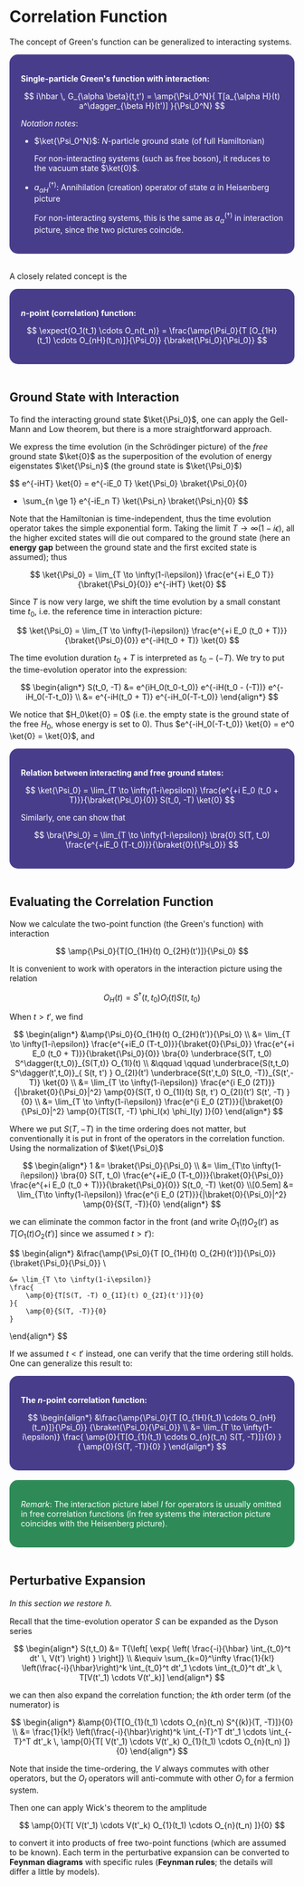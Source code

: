 <style>
    .katex {
        font-size: 1.1em;
    }
    .remark {
        border-radius: 15px;
        padding: 20px;
        background-color: SeaGreen;
        color: White;
    }
    .result {
        border-radius: 15px;
        padding: 20px;
        background-color: DarkSlateBlue;
        color: White;
    }
</style>

# Correlation Function

The concept of Green's function can be generalized to interacting systems. 

<div class="result">

**Single-particle Green's function with interaction:**

$$
i\hbar \, G_{\alpha \beta}(t,t')
= \amp{\Psi_0^N}{
    T[a_{\alpha H}(t) a^\dagger_{\beta H}(t')]
}{\Psi_0^N}
$$

*Notation notes*:

- $\ket{\Psi_0^N}$: $N$-particle ground state (of full Hamiltonian)
    
    For non-interacting systems (such as free boson), it reduces to the vacuum state $\ket{0}$.

- $a_{\alpha H}^{(\dagger)}$: Annihilation (creation) operator of state $\alpha$ in Heisenberg picture
    
    For non-interacting systems, this is the same as $a_{\alpha}^{(\dagger)}$ in interaction picture, since the two pictures coincide.


</div><br>

A closely related concept is the

<div class="result">

**$n$-point (correlation) function:**

$$
\expect{O_1(t_1) \cdots O_n(t_n)}
= \frac{\amp{\Psi_0}{T [O_{1H}(t_1) \cdots O_{nH}(t_n)]}{\Psi_0}}
{\braket{\Psi_0}{\Psi_0}}
$$

</div><br>

## Ground State with Interaction

To find the interacting ground state $\ket{\Psi_0}$, one can apply the Gell-Mann and Low theorem, but there is a more straightforward approach. 

We express the time evolution (in the Schrödinger picture) of the *free* ground state $\ket{0}$ as the superposition of the evolution of energy eigenstates $\ket{\Psi_n}$ (the ground state is $\ket{\Psi_0}$)

$$
e^{-iHT} \ket{0}
= e^{-iE_0 T} \ket{\Psi_0} \braket{\Psi_0}{0}
+ \sum_{n \ge 1} e^{-iE_n T} \ket{\Psi_n} \braket{\Psi_n}{0}
$$

Note that the Hamiltonian is time-independent, thus the time evolution operator takes the simple exponential form. Taking the limit $T \to \infty(1-i\epsilon)$, all the higher excited states will die out compared to the ground state (here an **energy gap** between the ground state and the first excited state is assumed); thus

$$
\ket{\Psi_0} = \lim_{T \to \infty(1-i\epsilon)}
\frac{e^{+i E_0 T}}{\braket{\Psi_0}{0}}
e^{-iHT} \ket{0}
$$

Since $T$ is now very large, we shift the time evolution by a small constant time $t_0$, i.e. the reference time in interaction picture:

$$
\ket{\Psi_0} = \lim_{T \to \infty(1-i\epsilon)}
\frac{e^{+i E_0 (t_0 + T)}}{\braket{\Psi_0}{0}}
e^{-iH(t_0 + T)} \ket{0}
$$

The time evolution duration $t_0 + T$ is interpreted as $t_0 - (-T)$. We try to put the time-evolution operator into the expression:

$$
\begin{align*}
    S(t_0, -T) &= e^{iH_0(t_0-t_0)}
    e^{-iH(t_0 - (-T))} e^{-iH_0(-T-t_0)}
    \\
    &= e^{-iH(t_0 + T)} e^{-iH_0(-T-t_0)}
\end{align*}
$$

We notice that $H_0\ket{0} = 0$ (i.e. the empty state is the ground state of the free $H_0$, whose energy is set to 0). Thus $e^{-iH_0(-T-t_0)} \ket{0} = e^0 \ket{0} = \ket{0}$, and

<div class="result">

**Relation between interacting and free ground states:**

$$
\ket{\Psi_0} = \lim_{T \to \infty(1-i\epsilon)}
\frac{e^{+i E_0 (t_0 + T)}}{\braket{\Psi_0}{0}}
S(t_0, -T) \ket{0}
$$

Similarly, one can show that

$$
\bra{\Psi_0}
= \lim_{T \to \infty(1-i\epsilon)} \bra{0}
S(T, t_0) \frac{e^{+iE_0 (T-t_0)}}{\braket{0}{\Psi_0}}
$$

</div><br>

## Evaluating the Correlation Function

Now we calculate the two-point function (the Green's function) with interaction

$$
\amp{\Psi_0}{T[O_{1H}(t) O_{2H}(t')]}{\Psi_0}
$$

It is convenient to work with operators in the interaction picture using the relation

$$
O_H(t) = S^\dagger(t,t_0) O_I(t) S(t,t_0)
$$

When $t > t'$, we find

$$
\begin{align*}
    &\amp{\Psi_0}{O_{1H}(t) O_{2H}(t')}{\Psi_0}
    \\
    &= \lim_{T \to \infty(1-i\epsilon)}
    \frac{e^{+iE_0 (T-t_0)}}{\braket{0}{\Psi_0}} 
    \frac{e^{+i E_0 (t_0 + T)}}{\braket{\Psi_0}{0}}
    \bra{0} 
    \underbrace{S(T, t_0) S^\dagger(t,t_0)}_{S(T,t)} 
    O_{1I}(t)
    \\ &\qquad \qquad
    \underbrace{S(t,t_0) S^\dagger(t',t_0)}_{
        S(t, t')
    } O_{2I}(t') 
    \underbrace{S(t',t_0) S(t_0, -T)}_{S(t',-T)} 
    \ket{0}
    \\
    &= \lim_{T \to \infty(1-i\epsilon)}
    \frac{e^{i E_0 (2T)}}{|\braket{0}{\Psi_0}|^2}
    \amp{0}{S(T, t) O_{1I}(t) S(t, t') O_{2I}(t') S(t', -T) }{0}
    \\
    &= \lim_{T \to \infty(1-i\epsilon)}
    \frac{e^{i E_0 (2T)}}{|\braket{0}{\Psi_0}|^2}
    \amp{0}{T[S(T, -T) \phi_I(x) \phi_I(y) ]}{0}
\end{align*}
$$

Where we put $S(T,-T)$ in the time ordering does not matter, but conventionally it is put in front of the operators in the correlation function. Using the normalization of $\ket{\Psi_0}$

$$
\begin{align*}
    1 &= \braket{\Psi_0}{\Psi_0}
    \\
    &= \lim_{T\to \infty(1-i\epsilon)}
    \bra{0} S(T, t_0) 
    \frac{e^{+iE_0 (T-t_0)}}{\braket{0}{\Psi_0}}
    \frac{e^{+i E_0 (t_0 + T)}}{\braket{\Psi_0}{0}}
    S(t_0, -T) \ket{0}
    \\[0.5em]
    &= \lim_{T\to \infty(1-i\epsilon)}
    \frac{e^{i E_0 (2T)}}{|\braket{0}{\Psi_0}|^2}
    \amp{0}{S(T, -T)}{0}
\end{align*}
$$

we can eliminate the common factor in the front (and write $O_1(t) O_2(t')$ as $T[O_1(t) O_2(t')]$ since we assumed $t > t'$):

$$
\begin{align*}
    &\frac{\amp{\Psi_0}{T [O_{1H}(t) O_{2H}(t')]}{\Psi_0}}
    {\braket{\Psi_0}{\Psi_0}}
    \\
    
    &= \lim_{T \to \infty(1-i\epsilon)}
    \frac{
        \amp{0}{T[S(T, -T) O_{1I}(t) O_{2I}(t')]}{0}
    }{
        \amp{0}{S(T, -T)}{0}
    }
\end{align*}
$$

If we assumed $t < t'$ instead, one can verify that the time ordering still holds. One can generalize this result to:

<div class="result">

**The $n$-point correlation function:**

$$
\begin{align*}
    &\frac{\amp{\Psi_0}{T [O_{1H}(t_1) \cdots O_{nH}(t_n)]}{\Psi_0}}
    {\braket{\Psi_0}{\Psi_0}}
    \\
    &= \lim_{T \to \infty(1-i\epsilon)}
    \frac{
        \amp{0}{T[O_{1}(t_1) \cdots O_{n}(t_n) S(T, -T)]}{0}
    }{
        \amp{0}{S(T, -T)}{0}
    }
\end{align*}
$$

</div><br>

<div class="remark">

*Remark*: The interaction picture label $I$ for operators is usually omitted in free correlation functions (in free systems the interaction picture coincides with the Heisenberg picture).

</div><br>

## Perturbative Expansion

*In this section we restore $\hbar$.*

Recall that the time-evolution operator $S$ can be expanded as the Dyson series

$$
\begin{align*}
    S(t,t_0) &= T{\left[ \exp{
        \left(
            \frac{-i}{\hbar} \int_{t_0}^t dt' \, V(t')
        \right)
    } \right]}
    \\ &\equiv
    \sum_{k=0}^\infty \frac{1}{k!} 
    \left(\frac{-i}{\hbar}\right)^k
    \int_{t_0}^t dt'_1 \cdots 
    \int_{t_0}^t dt'_k \,
    T[V(t'_1) \cdots V(t'_k)]
\end{align*}
$$

we can then also expand the correlation function; the $k$th order term (of the numerator) is

$$
\begin{align*}
    &\amp{0}{T[O_{1}(t_1) \cdots O_{n}(t_n) S^{(k)}(T, -T)]}{0}
    \\
    &= \frac{1}{k!} \left(\frac{-i}{\hbar}\right)^k
    \int_{-T}^T dt'_1 \cdots 
    \int_{-T}^T dt'_k \,
    \amp{0}{T[
        V(t'_1) \cdots V(t'_k)
        O_{1}(t_1) \cdots O_{n}(t_n)
    ]}{0}
\end{align*}
$$

Note that inside the time-ordering, the $V$ always commutes with other operators, but the $O_I$ operators will anti-commute with other $O_I$ for a fermion system.

Then one can apply Wick's theorem to the amplitude

$$
\amp{0}{T[
    V(t'_1) \cdots V(t'_k)
    O_{1}(t_1) \cdots O_{n}(t_n)
]}{0}
$$

to convert it into products of free two-point functions (which are assumed to be known). Each term in the perturbative expansion can be converted to **Feynman diagrams** with specific rules (**Feynman rules**; the details will differ a little by models).
